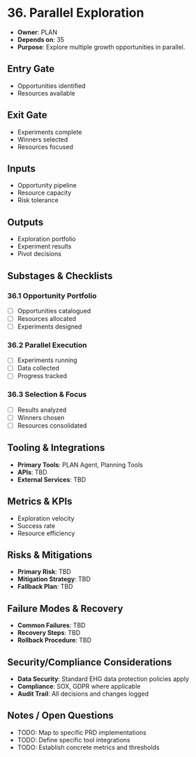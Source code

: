 # 36. Parallel Exploration

- **Owner**: PLAN
- **Depends on**: 35
- **Purpose**: Explore multiple growth opportunities in parallel.

## Entry Gate
- Opportunities identified
- Resources available

## Exit Gate
- Experiments complete
- Winners selected
- Resources focused

## Inputs
- Opportunity pipeline
- Resource capacity
- Risk tolerance

## Outputs
- Exploration portfolio
- Experiment results
- Pivot decisions

## Substages & Checklists
### 36.1 Opportunity Portfolio
  - [ ] Opportunities catalogued
  - [ ] Resources allocated
  - [ ] Experiments designed

### 36.2 Parallel Execution
  - [ ] Experiments running
  - [ ] Data collected
  - [ ] Progress tracked

### 36.3 Selection & Focus
  - [ ] Results analyzed
  - [ ] Winners chosen
  - [ ] Resources consolidated

## Tooling & Integrations
- **Primary Tools**: PLAN Agent, Planning Tools
- **APIs**: TBD
- **External Services**: TBD

## Metrics & KPIs
- Exploration velocity
- Success rate
- Resource efficiency

## Risks & Mitigations
- **Primary Risk**: TBD
- **Mitigation Strategy**: TBD
- **Fallback Plan**: TBD

## Failure Modes & Recovery
- **Common Failures**: TBD
- **Recovery Steps**: TBD
- **Rollback Procedure**: TBD

## Security/Compliance Considerations
- **Data Security**: Standard EHG data protection policies apply
- **Compliance**: SOX, GDPR where applicable
- **Audit Trail**: All decisions and changes logged

## Notes / Open Questions
- TODO: Map to specific PRD implementations
- TODO: Define specific tool integrations
- TODO: Establish concrete metrics and thresholds